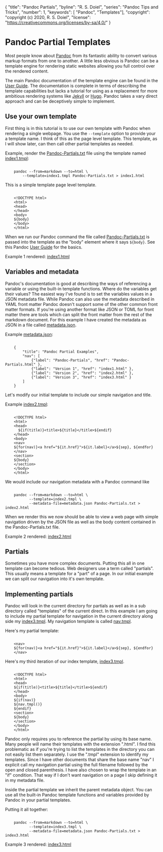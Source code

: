 {
    "title": "Pandoc Partials",
    "byline": "R. S. Doiel",
    "series": "Pandoc Tips and Tricks",
    "number": 1,
    "keywords": [ "Pandoc", "Templates"],
    "copyright": "copyright (c) 2020, R. S. Doiel",
    "license": "https://creativecommons.org/licenses/by-sa/4.0/"
}


Pandoc Partial Templates
========================

Most people know about [Pandoc](https://pandoc.org/) from its
fantastic ability to convert various markup formats from one to
another. A little less obvious is Pandoc can be a template engine
for rendering static websites allowing you full control over the
rendered content.

The main Pandoc documentation of the template engine can be found
in the [User Guide](https://pandoc.org/MANUAL.html#templates).
The documentation is complete in terms of describing the template
capabilities but lacks a tutorial for using as a replacement for more
ambitious rendering systems like [Jekyll](https://jekyllrb.com/) or
[Hugo](https://gohugo.io/). Pandoc takes a vary direct approach and
can be deceptively simple to implement.

Use your own template
---------------------

First thing is in this tutorial is to use our own template with Pandoc
when rendering a single webpage. You use the `--template` option to 
provide your a template name.  I think of this as the page level template.
This template, as I will show later, can then call other partial templates
as needed.

Example, render the [Pandoc-Partials.txt](Pandoc-Partials.txt) file using the
template named [index1.tmpl](index1.tmpl):

~~~{.shell}

    pandoc --from=markdown --to=html \
        --template=index1.tmpl Pandoc-Partials.txt > index1.html

~~~

This is a simple template page level template.

~~~{.html-code}

    <!DOCTYPE html>
    <html>
    <head>
    </head>
    <body>
    ${body}
    </body>
    </html>

~~~

When we run our Pandoc command the file called
[Pandoc-Partials.txt](Pandoc-Partials.txt) is passed into the template as
the "body" element where it says `${body}`. See this Pandoc 
[User Guide](https://pandoc.org/MANUAL.html#templates) for the basics.

Example 1 rendered: [index1.html](index1.html)

Variables and metadata
----------------------

Pandoc's documentation is good at describing the
ways of referencing a variable or using the built-in
template functions. Where do the variables get their values?
The easiest way I've found is to set the variables values in
a JSON metadata file.  While Pandoc can also use the metadata
described in YAML front matter Pandoc doesn't support some of the
other common front matter formats.  If you're using another format
like JSON or TOML for front matter there are tools which can split
the front matter from the rest of the markdown document. For
this example I have created the metadata as JSON in a file
called [metadata.json](metadata.json).

Example [metadata.json](metadata.json):

~~~{.json}

    {
        "title": "Pandoc Partial Examples",
        "nav": [
            {"label": "Pandoc-Partials", "href": "Pandoc-Partials.html" },
            {"label": "Version 1", "href": "index1.html" },
            {"label": "Version 2", "href": "index2.html" },
            {"label": "Version 3", "href": "index3.html" }
        ]
    }

~~~

Let's modify our initial template to include our simple navigation
and title.

Example [index2.tmpl](index2.tmpl):

~~~{.html-code}

    <!DOCTYPE html>
    <html>
    <head>
      ${if(title)}<title>${title}</title>${endif}
    </head>
    <body>
    <nav>
    ${for(nav)}<a href="${it.href}">${it.label}</a>${sep}, ${endfor}
    </nav>
    <section>
    ${body}
    </section>
    </body>
    </html>

~~~

We would include our navigation metadata with a Pandoc command like

~~~{.shell}

    pandoc --from=markdown --to=html \
           --template=index2.tmpl \
           --metadata-file=metadata.json Pandoc-Partials.txt > index2.html

~~~

When we render this we now should be able to view a web page
with simple navigation driven by the JSON file as well as the
body content contained in the Pandoc-Partials.txt file.

Example 2 rendered: [index2.html](index2.html)

Partials
--------

Sometimes you have more complex documents. Putting this all in
one template can become tedious. Web designers use a term called
"partials". This usually means a template for a "part" of a page.
In our initial example we can split our navigation into it's own
template.

Implementing partials
---------------------

Pandoc will look in the current directory for partials as well
as in a sub directory called "templates" of the current direct.
In this example I am going to include my partial template for
navigation in the current directory along side my
[index3.tmpl](index3.tmpl).  My navigation template is called
[nav.tmpl](nav.tmpl).

Here's my partial template:

~~~{.html-code}

    <nav>
    ${for(nav)}<a href="${it.href}">${it.label}</a>${sep}, ${endfor}
    </nav>

~~~

Here's my third iteration of our index template, [index3.tmpl](index3.tmpl).

~~~{.html-code}

    <!DOCTYPE html>
    <html>
    <head>
    ${if(title)}<title>${title}</title>${endif}
    </head>
    <body>
    ${if(nav)}
    ${nav.tmpl()}
    ${endif}
    <section>
    ${body}
    </section>
    </body>
    </html>

~~~

Pandoc only requires you to reference the partial by using
its base name. Many people will name their templates with the
extension ".html". I find this problematic as if you're trying
to list the templates in the directory you can not easily list
them separately. I use the ".tmpl" extension to identify my templates.
Since I have other documents that share the base name "nav" I
explicit call my navigation partial using the full filename followed
by the open and closed parenthesis. I have also chosen to wrap
the template in an "if" condition. That way if I don't want navigation
on a page I skip defining it in my metadata file.

Inside the partial template we inherit the parent metadata object.
You can use all the built-in Pandoc template functions and variables
provided by Pandoc in your partial templates.

Putting it all together:

~~~{.shell}

    pandoc --from=markdown --to=html \
           --template=index3.tmpl \
           --metadata-file=metadata.json Pandoc-Partials.txt > index3.html

~~~

Example 3 rendered: [index3.html](index3.html)


